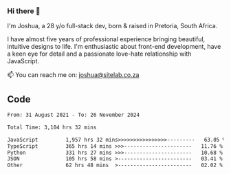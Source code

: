### Hi there 👋

I'm Joshua, a 28 y/o full-stack dev, born & raised in Pretoria, South Africa. 

I have almost five years of professional experience bringing beautiful, intuitive designs to life. I'm enthusiastic about front-end development, have a keen eye for detail and a passionate love-hate relationship with JavaScript.

📫 You can reach me on: joshua@sitelab.co.za

## **Code**

<!--START_SECTION:waka-->

```txt
From: 31 August 2021 - To: 26 November 2024

Total Time: 3,104 hrs 32 mins

JavaScript         1,957 hrs 32 mins>>>>>>>>>>>>>>>>---------   63.05 %
TypeScript         365 hrs 14 mins >>>----------------------   11.76 %
Python             331 hrs 27 mins >>>----------------------   10.68 %
JSON               105 hrs 58 mins >------------------------   03.41 %
Other              62 hrs 48 mins  >------------------------   02.02 %
```

<!--END_SECTION:waka-->
